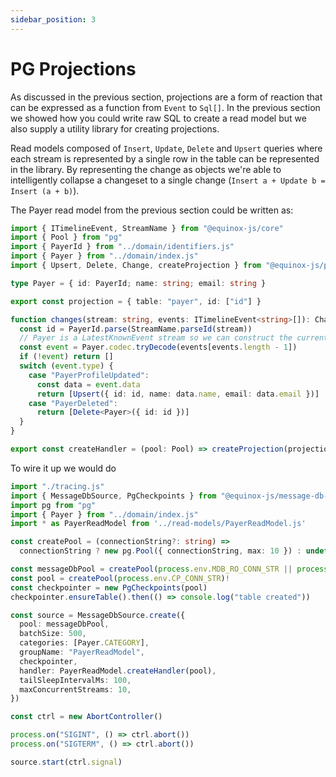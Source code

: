 ```yaml
---
sidebar_position: 3
---
```


# PG Projections

As discussed in the previous section, projections are a form of reaction that
can be expressed as a function from `Event` to `Sql[]`. In the previous section
we showed how you could write raw SQL to create a read model but we also supply
a utility library for creating projections.

Read models composed of `Insert`, `Update`, `Delete` and `Upsert` queries where
each stream is represented by a single row in the table can be represented in
the library. By representing the change as objects we're able to intelligently
collapse a changeset to a single change (`Insert a + Update b = Insert (a +
b)`).

The Payer read model from the previous section could be written as:

```ts
import { ITimelineEvent, StreamName } from "@equinox-js/core"
import { Pool } from "pg"
import { PayerId } from "../domain/identifiers.js"
import { Payer } from "../domain/index.js"
import { Upsert, Delete, Change, createProjection } from "@equinox-js/projection-pg"

type Payer = { id: PayerId; name: string; email: string }

export const projection = { table: "payer", id: ["id"] }

function changes(stream: string, events: ITimelineEvent<string>[]): Change<Payer>[] {
  const id = PayerId.parse(StreamName.parseId(stream))
  // Payer is a LatestKnownEvent stream so we can construct the current state from the last event
  const event = Payer.codec.tryDecode(events[events.length - 1])
  if (!event) return []
  switch (event.type) {
    case "PayerProfileUpdated":
      const data = event.data
      return [Upsert({ id: id, name: data.name, email: data.email })]
    case "PayerDeleted":
      return [Delete<Payer>({ id: id })]
  }
}

export const createHandler = (pool: Pool) => createProjection(projection, pool, changes)
```

To wire it up we would do

```ts
import "./tracing.js"
import { MessageDbSource, PgCheckpoints } from "@equinox-js/message-db-consumer"
import pg from "pg"
import { Payer } from "../domain/index.js"
import * as PayerReadModel from '../read-models/PayerReadModel.js'

const createPool = (connectionString?: string) =>
  connectionString ? new pg.Pool({ connectionString, max: 10 }) : undefined

const messageDbPool = createPool(process.env.MDB_RO_CONN_STR || process.env.MDB_CONN_STR)!
const pool = createPool(process.env.CP_CONN_STR)!
const checkpointer = new PgCheckpoints(pool)
checkpointer.ensureTable().then(() => console.log("table created"))

const source = MessageDbSource.create({
  pool: messageDbPool, 
  batchSize: 500,
  categories: [Payer.CATEGORY],
  groupName: "PayerReadModel",
  checkpointer,
  handler: PayerReadModel.createHandler(pool),
  tailSleepIntervalMs: 100,
  maxConcurrentStreams: 10,
})

const ctrl = new AbortController()

process.on("SIGINT", () => ctrl.abort())
process.on("SIGTERM", () => ctrl.abort())

source.start(ctrl.signal)
```


